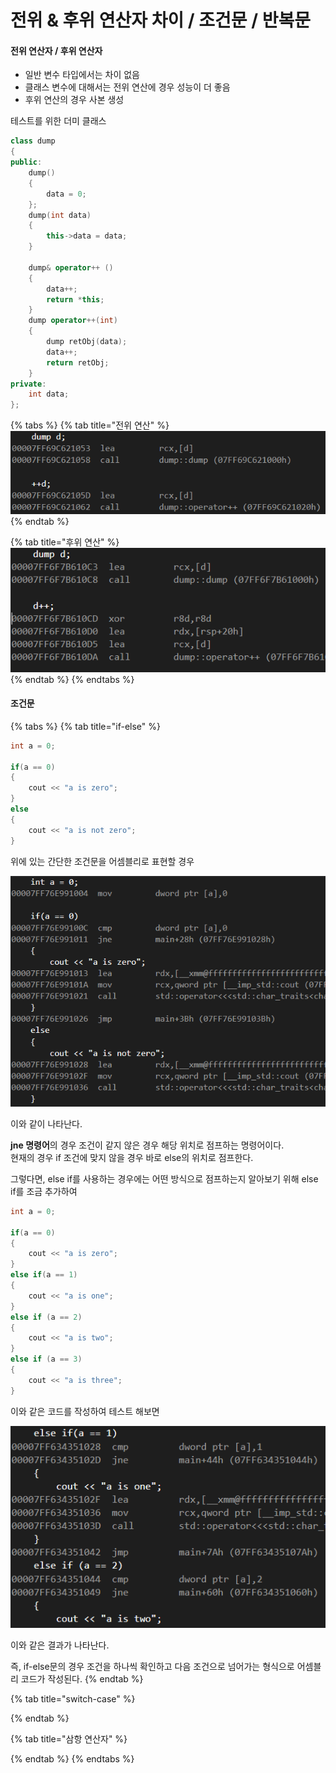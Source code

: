 # 전위 & 후위 연산자 차이 / 조건문 / 반복문

#### 전위 연산자 / 후위 연산자

* 일반 변수 타입에서는 차이 없음
* 클래스 변수에 대해서는 전위 연산에 경우 성능이 더 좋음
* 후위 연산의 경우 사본 생성

테스트를 위한 더미 클래스

```cpp
class dump
{
public:
	dump()
	{
		data = 0;
	};
	dump(int data)
	{
		this->data = data;
	}

	dump& operator++ () 
	{
		data++;
		return *this;
	}
	dump operator++(int)
	{
		dump retObj(data);
		data++;
		return retObj;
	}
private:
	int data;
};
```

{% tabs %}
{% tab title="전위 연산" %}
![](../.gitbook/assets/.png.png)
{% endtab %}

{% tab title="후위 연산" %}
![](../.gitbook/assets/.png%20%281%29.png)
{% endtab %}
{% endtabs %}



#### 조건문

{% tabs %}
{% tab title="if-else" %}
```cpp
int a = 0;

if(a == 0)
{
    cout << "a is zero";
}
else
{
    cout << "a is not zero";
}
```

위에 있는 간단한 조건문을 어셈블리로 표현할 경우

![](../.gitbook/assets/image.png)

이와 같이 나타난다.

**jne 명령어**의 경우 조건이 같지 않은 경우 해당 위치로 점프하는 명령어이다.  
현재의 경우 if 조건에 맞지 않을 경우 바로 else의 위치로 점프한다.

그렇다면, else if를 사용하는 경우에는 어떤 방식으로 점프하는지 알아보기 위해 else if를 조금 추가하여

```cpp
int a = 0;

if(a == 0)
{
	cout << "a is zero";
}
else if(a == 1)
{
	cout << "a is one";
}
else if (a == 2)
{
	cout << "a is two";
}
else if (a == 3)
{
	cout << "a is three";
}
```

이와 같은 코드를 작성하여 테스트 해보면

![](../.gitbook/assets/image%20%281%29.png)

이와 같은 결과가 나타난다.

즉, if-else문의 경우 조건을 하나씩 확인하고 다음 조건으로 넘어가는 형식으로 어셈블리 코드가 작성된다.
{% endtab %}

{% tab title="switch-case" %}

{% endtab %}

{% tab title="삼항 연산자" %}

{% endtab %}
{% endtabs %}



